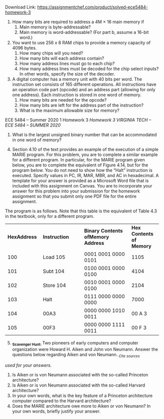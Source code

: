 Download Link: https://assignmentchef.com/product/solved-ece5484-homework-3
<br>
<ol>

 <li>How many bits are required to address a 4M × 16 main memory if

  <ol>

   <li>Main memory is byte-addressable?</li>

   <li>Main memory is word-addressable? (For part b, assume a 16-bit word.)</li>

  </ol></li>

 <li>You want to use 256 x 8 RAM chips to provide a memory capacity of 4096 bytes.

  <ol>

   <li>How many chips will you need?</li>

   <li>How many bits will each address contain?</li>

   <li>How many address lines must go to each chip?</li>

   <li>How many address lines must be decoded for the chip select inputs? In other words, specify the size of the decoder.</li>

  </ol></li>

 <li>A digital computer has a memory unit with 40 bits per word. The instruction set consists of 165 different operations. All instructions have an operation code part (opcode) and an address part (allowing for only one address). Each instruction is stored in one word of memory.

  <ol>

   <li>How many bits are needed for the opcode?</li>

   <li>How many bits are left for the address part of the instruction?</li>

   <li>What is the maximum allowable size for memory?</li>

  </ol></li>

</ol>

ECE 5484 – Summer 2020 1 Homework 3 <em>Homework 3 VIRGINIA TECH – ECE 5484 – SUMMER 2020</em>

<ol>

 <li>What is the largest unsigned binary number that can be accommodated in one word of memory?</li>

</ol>

<ol start="4">

 <li>Section 4.10 of the text provides an example of the execution of a simple MARIE program. For this problem, you are to complete a similar example for a different program. In particular, for the MARIE program given below, you are to complete the equivalent of Figure 4.14, but for the program below. You do not need to show how the “Halt” instruction is executed. Specify values in PC, IR, MAR, MBR, and AC in hexadecimal. A template for your answer is provided as a Microsoft Word file that is included with this assignment on Canvas. You are to incorporate your answer for this problem into your submission for the homework assignment so that you submit only one PDF file for the entire assignment.</li>

</ol>

The program is as follows. Note that this table is the equivalent of Table 4.3 in the textbook, only for a different program.

<table width="546">

 <tbody>

  <tr>

   <td width="104"><strong>Hex</strong><strong>Address</strong></td>

   <td width="153"><strong>Instruction</strong></td>

   <td width="196"><strong>Binary Contents of</strong><strong>Memory Address</strong></td>

   <td width="92"><strong>Hex Contents of Memory</strong></td>

  </tr>

  <tr>

   <td width="104">100</td>

   <td width="153">Load 105</td>

   <td width="196">0001 0001 0000 0101</td>

   <td width="92">1105</td>

  </tr>

  <tr>

   <td width="104">101</td>

   <td width="153">Subt 104</td>

   <td width="196">0100 0001 0000 0100</td>

   <td width="92">4104</td>

  </tr>

  <tr>

   <td width="104">102</td>

   <td width="153">Store 104</td>

   <td width="196">0010 0001 0000 0100</td>

   <td width="92">2104</td>

  </tr>

  <tr>

   <td width="104">103</td>

   <td width="153">Halt</td>

   <td width="196">0111 0000 0000 0000</td>

   <td width="92">7000</td>

  </tr>

  <tr>

   <td width="104">104</td>

   <td width="153">00A3</td>

   <td width="196">0000 0000 1010 0011</td>

   <td width="92">00 A 3</td>

  </tr>

  <tr>

   <td width="104">105</td>

   <td width="153">00F3</td>

   <td width="196">0000 0000 1111 0011</td>

   <td width="92">00 F 3</td>

  </tr>

 </tbody>

</table>

<ol start="5">

 <li><strong><sub>Scavenger Hunt: </sub></strong>Two pioneers of early computers and computer organization were Howard H. Aiken and John von Neumann. Answer the questions below regarding Aiken and von Neumann. <em><sub>Cite sources</sub></em></li>

</ol>

<em>used for your answers.</em>

<ol>

 <li>Is Aiken or is von Neumann associated with the so-called Princeton architecture?</li>

 <li>Is Aiken or is von Neumann associated with the so-called Harvard architecture?</li>

 <li>In your own words, what is the key feature of a Princeton architecture computer compared to the Harvard architecture?</li>

 <li>Does the MARIE architecture owe more to Aiken or von Neumann? In your own words, briefly justify your answer.</li>

</ol>